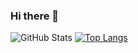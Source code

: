 ### Hi there 👋

<!--
**juandavidrpo/juandavidrpo** is a ✨ _special_ ✨ repository because its `README.md` (this file) appears on your GitHub profile.

Here are some ideas to get you started:

- 🔭 I’m currently working on ...
- 🌱 I’m currently learning ...
- 👯 I’m looking to collaborate on ...
- 🤔 I’m looking for help with ...
- 💬 Ask me about ...
- 📫 How to reach me: ...
- 😄 Pronouns: ...
- ⚡ Fun fact: ...
-->

![GitHub Stats](https://github-readme-stats.vercel.app/api?username=juandavidrpo&theme=dark)
[![Top Langs](https://github-readme-stats.vercel.app/api/top-langs/?username=juandavidrpo&layout=compact&theme=dark)](https://github.com/juandavidrpo/github-readme-stats)

